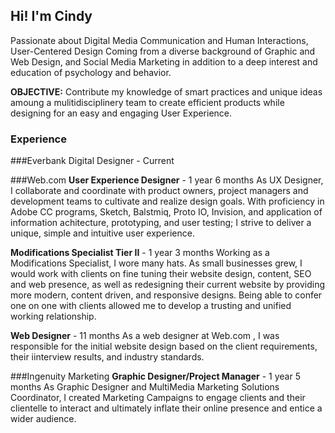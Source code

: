 ## Hi! I'm Cindy

Passionate about Digital Media Communication and Human Interactions, User-Centered Design
Coming from a diverse background of Graphic and Web Design, and Social Media Marketing
in addition to a deep interest and education of psychology and behavior.

**OBJECTIVE:** Contribute my knowledge of smart practices and unique ideas amoung a mulitidisciplinery
team to create efficient products while designing for an easy and engaging User Experience.

### Experience

###Everbank
Digital Designer - Current

###Web.com
**User Experience Designer** - 1 year 6 months 
As UX Designer, I collaborate and coordinate with product owners, project managers and development teams to cultivate and realize design goals. With proficiency in Adobe CC programs, Sketch, Balstmiq, Proto IO, Invision, and application of information achitecture, prototyping, and user testing; I strive to deliver a unique, simple and intuitive user experience.

**Modifications Specialist Tier II** - 1 year 3 months
Working as a Modifications Specialist, I wore many hats. As small businesses grew, I would work with clients on fine tuning their website design, content, SEO  and web presence, as well as redesigning their current website by  providing more modern, content driven, and responsive designs. Being able to confer one on one with clients allowed me to develop a trusting and unified working relationship.

**Web Designer** - 11 months
As a web designer at Web.com , I was responsible for the initial website design based on the client requirements, their iinterview results, and  industry standards.

###Ingenuity Marketing
**Graphic Designer/Project Manager** - 1 year 5 months
As Graphic Designer and MultiMedia Marketing Solutions Coordinator, I created Marketing Campaigns to engage clients and their clientelle to interact and ultimately inflate their online presence and entice a wider audience.

